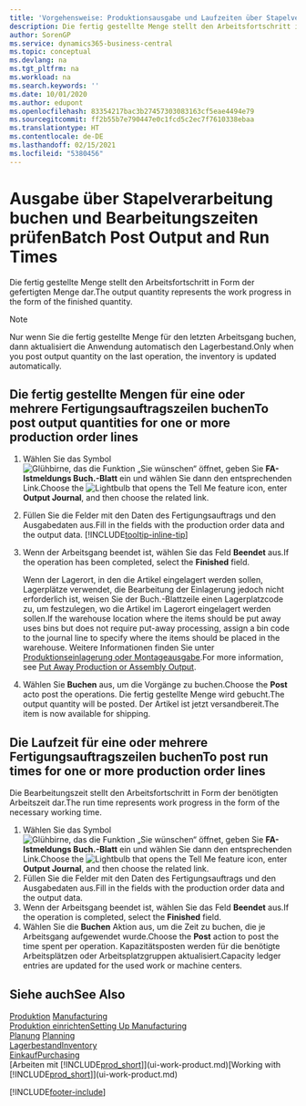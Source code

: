 ```yaml
---
title: 'Vorgehensweise: Produktionsausgabe und Laufzeiten über Stapelverarbeitung buchen| Microsoft Docs'
description: Die fertig gestellte Menge stellt den Arbeitsfortschritt in Form der gefertigten Menge dar.
author: SorenGP
ms.service: dynamics365-business-central
ms.topic: conceptual
ms.devlang: na
ms.tgt_pltfrm: na
ms.workload: na
ms.search.keywords: ''
ms.date: 10/01/2020
ms.author: edupont
ms.openlocfilehash: 83354217bac3b27457303083163cf5eae4494e79
ms.sourcegitcommit: ff2b55b7e790447e0c1fcd5c2ec7f7610338ebaa
ms.translationtype: HT
ms.contentlocale: de-DE
ms.lasthandoff: 02/15/2021
ms.locfileid: "5380456"
---
```

# <a name="batch-post-output-and-run-times"></a><span data-ttu-id="5a8be-103">Ausgabe über Stapelverarbeitung buchen und Bearbeitungszeiten prüfen</span><span class="sxs-lookup"><span data-stu-id="5a8be-103">Batch Post Output and Run Times</span></span>
<span data-ttu-id="5a8be-104">Die fertig gestellte Menge stellt den Arbeitsfortschritt in Form der gefertigten Menge dar.</span><span class="sxs-lookup"><span data-stu-id="5a8be-104">The output quantity represents the work progress in the form of the finished quantity.</span></span>  

> [!NOTE]
> <span data-ttu-id="5a8be-105">Nur wenn Sie die fertig gestellte Menge für den letzten Arbeitsgang buchen, dann aktualisiert die Anwendung automatisch den Lagerbestand.</span><span class="sxs-lookup"><span data-stu-id="5a8be-105">Only when you post output quantity on the last operation, the inventory is updated automatically.</span></span>  

## <a name="to-post-output-quantities-for-one-or-more-production-order-lines"></a><span data-ttu-id="5a8be-106">Die fertig gestellte Mengen für eine oder mehrere Fertigungsauftragszeilen buchen</span><span class="sxs-lookup"><span data-stu-id="5a8be-106">To post output quantities for one or more production order lines</span></span>
1. <span data-ttu-id="5a8be-107">Wählen Sie das Symbol ![Glühbirne, das die Funktion „Sie wünschen“ öffnet](media/ui-search/search_small.png "Was möchten Sie tun?"), geben Sie **FA-Istmeldungs Buch.-Blatt** ein und wählen Sie dann den entsprechenden Link.</span><span class="sxs-lookup"><span data-stu-id="5a8be-107">Choose the ![Lightbulb that opens the Tell Me feature](media/ui-search/search_small.png "Tell me what you want to do") icon, enter **Output Journal**, and then choose the related link.</span></span>  
2. <span data-ttu-id="5a8be-108">Füllen Sie die Felder mit den Daten des Fertigungsauftrags und den Ausgabedaten aus.</span><span class="sxs-lookup"><span data-stu-id="5a8be-108">Fill in the fields with the production order data and the output data.</span></span> [!INCLUDE[tooltip-inline-tip](includes/tooltip-inline-tip_md.md)]
3. <span data-ttu-id="5a8be-109">Wenn der Arbeitsgang beendet ist, wählen Sie das Feld **Beendet** aus.</span><span class="sxs-lookup"><span data-stu-id="5a8be-109">If the operation has been completed, select the **Finished** field.</span></span>  

    <span data-ttu-id="5a8be-110">Wenn der Lagerort, in den die Artikel eingelagert werden sollen, Lagerplätze verwendet, die Bearbeitung der Einlagerung jedoch nicht erforderlich ist, weisen Sie der Buch.-Blattzeile einen Lagerplatzcode zu, um festzulegen, wo die Artikel im Lagerort eingelagert werden sollen.</span><span class="sxs-lookup"><span data-stu-id="5a8be-110">If the warehouse location where the items should be put away uses bins but does not require put-away processing,  assign a bin code to the journal line to specify where the items should be placed in the warehouse.</span></span> <span data-ttu-id="5a8be-111">Weitere Informationen finden Sie unter [Produktionseinlagerung oder Montageausgabe](warehouse-how-to-put-away-production-output.md).</span><span class="sxs-lookup"><span data-stu-id="5a8be-111">For more information, see [Put Away Production or Assembly Output](warehouse-how-to-put-away-production-output.md).</span></span>  

4. <span data-ttu-id="5a8be-112">Wählen Sie **Buchen** aus, um die Vorgänge zu buchen.</span><span class="sxs-lookup"><span data-stu-id="5a8be-112">Choose the **Post** acto post the operations.</span></span> <span data-ttu-id="5a8be-113">Die fertig gestellte Menge wird gebucht.</span><span class="sxs-lookup"><span data-stu-id="5a8be-113">The output quantity will be posted.</span></span> <span data-ttu-id="5a8be-114">Der Artikel ist jetzt versandbereit.</span><span class="sxs-lookup"><span data-stu-id="5a8be-114">The item is now available for shipping.</span></span>  

## <a name="to-post-run-times-for-one-or-more-production-order-lines"></a><span data-ttu-id="5a8be-115">Die Laufzeit für eine oder mehrere Fertigungsauftragszeilen buchen</span><span class="sxs-lookup"><span data-stu-id="5a8be-115">To post run times for one or more production order lines</span></span>
<span data-ttu-id="5a8be-116">Die Bearbeitungszeit stellt den Arbeitsfortschritt in Form der benötigten Arbeitszeit dar.</span><span class="sxs-lookup"><span data-stu-id="5a8be-116">The run time represents work progress in the form of the necessary working time.</span></span>    

1.  <span data-ttu-id="5a8be-117">Wählen Sie das Symbol ![Glühbirne, das die Funktion „Sie wünschen“ öffnet](media/ui-search/search_small.png "Was möchten Sie tun?"), geben Sie **FA-Istmeldungs Buch.-Blatt** ein und wählen Sie dann den entsprechenden Link.</span><span class="sxs-lookup"><span data-stu-id="5a8be-117">Choose the ![Lightbulb that opens the Tell Me feature](media/ui-search/search_small.png "Tell me what you want to do") icon, enter **Output Journal**, and then choose the related link.</span></span>  
2. <span data-ttu-id="5a8be-118">Füllen Sie die Felder mit den Daten des Fertigungsauftrags und den Ausgabedaten aus.</span><span class="sxs-lookup"><span data-stu-id="5a8be-118">Fill in the fields with the production order data and the output data.</span></span>  
3.  <span data-ttu-id="5a8be-119">Wenn der Arbeitsgang beendet ist, wählen Sie das Feld **Beendet** aus.</span><span class="sxs-lookup"><span data-stu-id="5a8be-119">If the operation is completed, select the **Finished** field.</span></span>  
4. <span data-ttu-id="5a8be-120">Wählen Sie die **Buchen** Aktion aus, um die Zeit zu buchen, die je Arbeitsgang aufgewendet wurde.</span><span class="sxs-lookup"><span data-stu-id="5a8be-120">Choose the **Post** action to post the time spent per operation.</span></span> <span data-ttu-id="5a8be-121">Kapazitätsposten werden für die benötigte Arbeitsplätzen oder Arbeitsplatzgruppen aktualisiert.</span><span class="sxs-lookup"><span data-stu-id="5a8be-121">Capacity ledger entries are updated for the used work or machine centers.</span></span>

## <a name="see-also"></a><span data-ttu-id="5a8be-122">Siehe auch</span><span class="sxs-lookup"><span data-stu-id="5a8be-122">See Also</span></span>  
<span data-ttu-id="5a8be-123">[Produktion](production-manage-manufacturing.md)  </span><span class="sxs-lookup"><span data-stu-id="5a8be-123">[Manufacturing](production-manage-manufacturing.md)  </span></span>  
[<span data-ttu-id="5a8be-124">Produktion einrichten</span><span class="sxs-lookup"><span data-stu-id="5a8be-124">Setting Up Manufacturing</span></span>](production-configure-production-processes.md)  
<span data-ttu-id="5a8be-125">[Planung](production-planning.md)    </span><span class="sxs-lookup"><span data-stu-id="5a8be-125">[Planning](production-planning.md)    </span></span>  
[<span data-ttu-id="5a8be-126">Lagerbestand</span><span class="sxs-lookup"><span data-stu-id="5a8be-126">Inventory</span></span>](inventory-manage-inventory.md)  
[<span data-ttu-id="5a8be-127">Einkauf</span><span class="sxs-lookup"><span data-stu-id="5a8be-127">Purchasing</span></span>](purchasing-manage-purchasing.md)  
<span data-ttu-id="5a8be-128">[Arbeiten mit [!INCLUDE[prod_short](includes/prod_short.md)]](ui-work-product.md)</span><span class="sxs-lookup"><span data-stu-id="5a8be-128">[Working with [!INCLUDE[prod_short](includes/prod_short.md)]](ui-work-product.md)</span></span>


[!INCLUDE[footer-include](includes/footer-banner.md)]